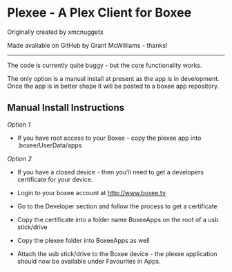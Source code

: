 Plexee - A Plex Client for Boxee
================================
Originally created by xmcnuggetx

Made available on GitHub by Grant McWilliams - thanks!

---

The code is currently quite buggy - but the core functionality works.

The only option is a manual install at present as the app is in development.
Once the app is in better shape it will be posted to a boxee app repository.

Manual Install Instructions
---------------------------
*Option 1*
* If you have root access to your Boxee - copy the plexee app into .boxee/UserData/apps

*Option 2*
* If you have a closed device - then you'll need to get a developers certificate for your device.
* Login to your boxee account at http://www.boxee.tv
* Go to the Developer section and follow the process to get a certificate

* Copy the certificate into a folder name BoxeeApps on the root of a usb stick/drive
* Copy the plexee folder into BoxeeApps as well
* Attach the usb stick/drive to the Boxee device - the plexee application should now be available under Favourites in Apps.

